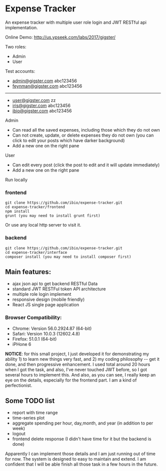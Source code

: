 # Expense Tracker
An expense tracker with multiple user role login and JWT RESTful api implementation. 

Online Demo: http://us.ypseek.com/labs/2017/gigster/

Two roles:
* Admin
* User

Test accounts:
* admin@gigster.com abc123456
* feynman@gigster.com abc123456
---------------
* user@gigster.com zz
* iris@gigster.com abc123456
* ibio@gigster.com abc123456

Admin
* Can read all the saved expenses, including those which they do not own
* Can not create, update, or delete expenses they do not own (you can click to edit your posts which have darker background)
* Add a new one on the right pane

User
* Can edit every post (click the post to edit and it will update immediately)
* Add a new one on the right pane


Run locally
### frontend
```
git clone https://github.com/ibio/expense-tracker.git
cd expense-tracker/frontend
npm install
grunt (you may need to install grunt first)
```
Or use any local http server to visit it.

### backend
```
git clone https://github.com/ibio/expense-tracker.git
cd expense-tracker/interface
composer install (you may need to install composer first)
```

## Main features:
* ajax json api to get backend RESTful Data
* standard JWT RESTFul token API architecture
* multiple role login implement
* responsive design (mobile friendly)
* React JS single page application


### Browser Compatibility:
* Chrome: Version 56.0.2924.87 (64-bit)
* Safari: Version 10.0.3 (12602.4.8)
* Firefox: 51.0.1 (64-bit)
* iPHone 6


__NOTICE__: for this small project, I just developed it for demonstrating my ability 1) to learn new things very fast, and 2) my coding philosophy -- get it done, and then progressive enhancement. I used total around 20 hours when I got the task, and also, I've never touched JWT before, so I got several hours to implement this. And also, as you can see, I really keep an eye on the details, especially for the frontend part. I am a kind of perfectionist.


## Some TODO list
* report with time range
* time-series plot
* aggregate spending per hour, day,month, and year (in addition to per week)
* logout
* frontend delete response (I didn't have time for it but the backend is done)

Apparently I can implement those details and I am just running out of time for now. The system is designed to easy to maintain and extend. I am confident that I will be able finish all those task in a few hours in the future.

